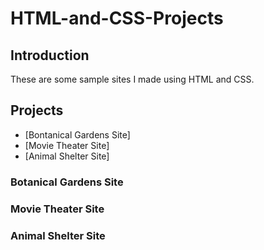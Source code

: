 # HTML-and-CSS-Projects

## Introduction

These are some sample sites I made using HTML and CSS.

## Projects

* [Bontanical Gardens Site]
* [Movie Theater Site]
* [Animal Shelter Site]

### Botanical Gardens Site

### Movie Theater Site

### Animal Shelter Site


